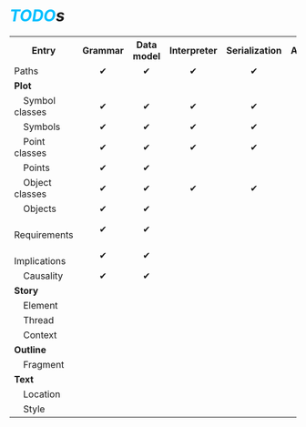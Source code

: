 # _<span style="color: DeepSkyBlue;">TODO</span>s_

<table>
<tr>
<th>Entry</th>
<th style="text-align: center;">Grammar</th>
<th style="text-align: center;">Data model</th>
<th style="text-align: center;">Interpreter</th>
<th style="text-align: center;">Serialization</th>
<th style="text-align: center;">Analysis</th> </tr>
<tr>
<td>Paths</td>
<td style="text-align: center;">✔</td>
<td style="text-align: center;">✔</td>
<td style="text-align: center;">✔</td>
<td style="text-align: center;">✔</td>
<td style="text-align: center;"></td>
</tr>
<tr>
<td colspan="6"><b>Plot</b></td>
</tr>
<tr>
<td>&emsp;Symbol classes</td>
<td style="text-align: center;">✔</td>
<td style="text-align: center;">✔</td>
<td style="text-align: center;">✔</td>
<td style="text-align: center;">✔</td>
<td style="text-align: center;"></td>
</tr>
<tr>
<td>&emsp;Symbols</td>
<td style="text-align: center;">✔</td>
<td style="text-align: center;">✔</td>
<td style="text-align: center;">✔</td>
<td style="text-align: center;">✔</td>
<td style="text-align: center;"></td>
</tr>
<tr>
<td>&emsp;Point classes</td>
<td style="text-align: center;">✔</td>
<td style="text-align: center;">✔</td>
<td style="text-align: center;">✔</td>
<td style="text-align: center;">✔</td>
<td style="text-align: center;"></td>
</tr>
<tr>
<td>&emsp;Points</td>
<td style="text-align: center;">✔</td>
<td style="text-align: center;">✔</td>
<td style="text-align: center;"></td>
<td style="text-align: center;"></td>
<td style="text-align: center;"></td>
</tr>
<tr>
<td>&emsp;Object classes</td>
<td style="text-align: center;">✔</td>
<td style="text-align: center;">✔</td>
<td style="text-align: center;">✔</td>
<td style="text-align: center;">✔</td>
<td style="text-align: center;"></td>
</tr>
<tr>
<td>&emsp;Objects</td>
<td style="text-align: center;">✔</td>
<td style="text-align: center;">✔</td>
<td style="text-align: center;"></td>
<td style="text-align: center;"></td>
<td style="text-align: center;"></td>
</tr>
<tr>
<td>&emsp;Requirements</td>
<td style="text-align: center;">✔</td>
<td style="text-align: center;">✔</td>
<td style="text-align: center;"></td>
<td style="text-align: center;"></td>
<td style="text-align: center;"></td>
</tr>
<tr>
<td>&emsp;Implications</td>
<td style="text-align: center;">✔</td>
<td style="text-align: center;">✔</td>
<td style="text-align: center;"></td>
<td style="text-align: center;"></td>
<td style="text-align: center;"></td>
</tr>
<tr>
<td>&emsp;Causality</td>
<td style="text-align: center;">✔</td>
<td style="text-align: center;">✔</td>
<td style="text-align: center;"></td>
<td style="text-align: center;"></td>
<td style="text-align: center;"></td>
</tr>
<tr>
<td colspan="6"><b>Story</b></td>
</tr>
<tr>
<td>&emsp;Element</td>
<td style="text-align: center;"></td>
<td style="text-align: center;"></td>
<td style="text-align: center;"></td>
<td style="text-align: center;"></td>
<td style="text-align: center;"></td>
</tr>
<tr>
<td>&emsp;Thread</td>
<td style="text-align: center;"></td>
<td style="text-align: center;"></td>
<td style="text-align: center;"></td>
<td style="text-align: center;"></td>
<td style="text-align: center;"></td>
</tr>
<tr>
<td>&emsp;Context</td>
<td style="text-align: center;"></td>
<td style="text-align: center;"></td>
<td style="text-align: center;"></td>
<td style="text-align: center;"></td>
<td style="text-align: center;"></td>
</tr>
<tr>
<td colspan="6"><b>Outline</b></td>
</tr>
<tr>
<td>&emsp;Fragment</td>
<td style="text-align: center;"></td>
<td style="text-align: center;"></td>
<td style="text-align: center;"></td>
<td style="text-align: center;"></td>
<td style="text-align: center;"></td>
</tr>
<tr>
<td colspan="6"><b>Text</b></td>
</tr>
<tr>
<td>&emsp;Location</td>
<td style="text-align: center;"></td>
<td style="text-align: center;"></td>
<td style="text-align: center;"></td>
<td style="text-align: center;"></td>
<td style="text-align: center;"></td>
</tr>
<tr>
<td>&emsp;Style</td>
<td style="text-align: center;"></td>
<td style="text-align: center;"></td>
<td style="text-align: center;"></td>
<td style="text-align: center;"></td>
<td style="text-align: center;"></td>
</tr>
</table>